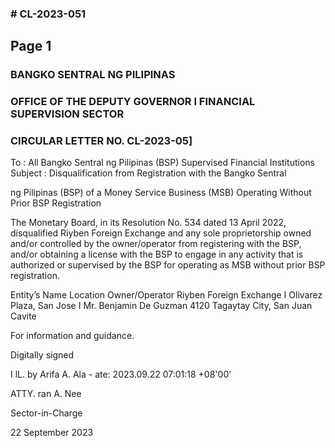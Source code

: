 ### # CL-2023-051

## Page 1

### BANGKO SENTRAL NG PILIPINAS

### OFFICE OF THE DEPUTY GOVERNOR I FINANCIAL SUPERVISION SECTOR

### CIRCULAR LETTER NO. CL-2023-05]

To : All Bangko Sentral ng Pilipinas (BSP) Supervised Financial Institutions Subject : Disqualification from Registration with the Bangko Sentral

ng Pilipinas (BSP) of a Money Service Business (MSB) Operating Without Prior BSP Registration

The Monetary Board, in its Resolution No. 534 dated 13 April 2022, disqualified Riyben Foreign Exchange and any sole proprietorship owned and/or controlled by the owner/operator from registering with the BSP, and/or obtaining a license with the BSP to engage in any activity that is authorized or supervised by the BSP for operating as MSB without prior BSP registration.

Entity’s Name Location Owner/Operator Riyben Foreign Exchange I Olivarez Plaza, San Jose I Mr. Benjamin De Guzman 4120 Tagaytay City, San Juan Cavite

For information and guidance.

Digitally signed

I lL. by Arifa A. Ala - ate: 2023.09.22 07:01:18 +08'00'

ATTY. ran A. Nee

Sector-in-Charge

22 September 2023 